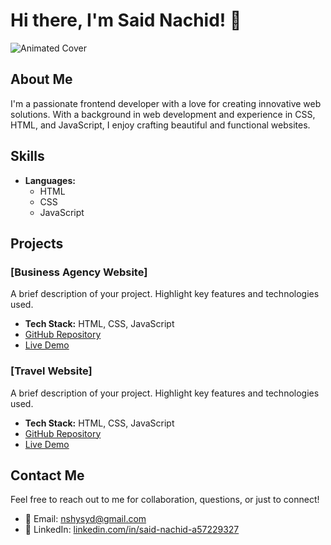 
# Hi there, I'm Said Nachid! 👋

![Animated Cover](https://media4.giphy.com/media/v1.Y2lkPTc5MGI3NjExMWdubDZieDdqZjlsajQ2dHB1aTNpbjFjcHJucTV1NXRkd3Vid2FlYyZlcD12MV9pbnRlcm5hbF9naWZfYnlfaWQmY3Q9Zw/qgQUggAC3Pfv687qPC/giphy.gif)

## About Me

I'm a passionate frontend developer with a love for creating innovative web solutions. With a background in web development and experience in CSS, HTML, and JavaScript, I enjoy crafting beautiful and functional websites.

## Skills

- **Languages:**
  - HTML
  - CSS
  - JavaScript

## Projects

### [Business Agency Website]
A brief description of your project. Highlight key features and technologies used.
- **Tech Stack:** HTML, CSS, JavaScript
- [GitHub Repository](https://github.com/saidnachid/business-agency-website)
- [Live Demo](https://saidnachid.github.io/business-agency-website/)

### [Travel Website]
A brief description of your project. Highlight key features and technologies used.
- **Tech Stack:** HTML, CSS, JavaScript
- [GitHub Repository](https://github.com/saidnachid/travel-website)
- [Live Demo](https://saidnachid.github.io/travel-website/)

## Contact Me

Feel free to reach out to me for collaboration, questions, or just to connect!

- 📧 Email: [nshysyd@gmail.com](mailto:nshysyd@gmail.com)
- 💼 LinkedIn: [linkedin.com/in/said-nachid-a57229327](https://www.linkedin.com/in/said-nachid-a57229327/)
```
